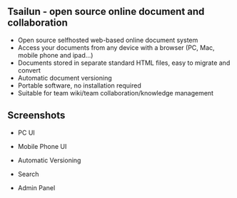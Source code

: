 ## Tsailun - open source online document and collaboration

- Open source selfhosted web-based online document system
- Access your documents from any device with a browser (PC, Mac, mobile phone and ipad...)
- Documents stored in separate standard HTML files, easy to migrate and convert
- Automatic document versioning
- Portable software, no installation required
- Suitable for team wiki/team collaboration/knowledge management

## Screenshots

- PC UI

- Mobile Phone UI

- Automatic Versioning

- Search

- Admin Panel

